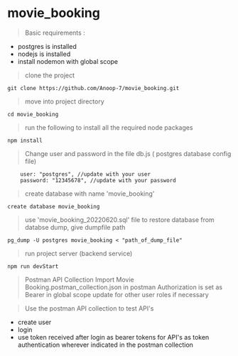 # movie_booking

>Basic requirements :
- postgres is installed
- nodejs is installed
- install nodemon with global scope

>clone the project
```
git clone https://github.com/Anoop-7/movie_booking.git
```

>move into project directory
```
cd movie_booking
```

>run the following to install all the required node packages
```
npm install
```

> Change user and password in the file db.js ( postgres database config file)

```
    user: "postgres", //update with your user
    password: "12345678", //update with your password
```

> create database with name 'movie_booking'
```
create database movie_booking
```
>use 'movie_booking_20220620.sql' file to restore database from databse dump, give dumpfile path
```
pg_dump -U postgres movie_booking < "path_of_dump_file"
```
>run project server (backend service)
```
npm run devStart
```
>Postman API Collection
>Import Movie Booking.postman_collection.json in postman 
>Authorization is set as Bearer in global scope update for other user roles if necessary

>Use the postman API collection to test API's
- create user
- login
- use token received after login as bearer tokens for API's as token authentication wherever indicated in the postman collection


